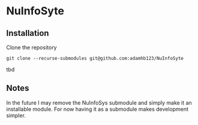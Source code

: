# NuInfoSyte
## Installation
Clone the repository
```
git clone --recurse-submodules git@github.com:adamhb123/NuInfoSyte
```
tbd
## Notes
In the future I may remove the NuInfoSys submodule and simply
make it an installable module. For now having it as a submodule
makes development simpler.
